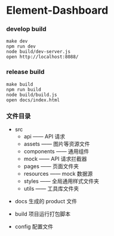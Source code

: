 # Element-Dashboard

### develop build
```
make dev
npm run dev
node build/dev-server.js
open http://localhost:8088/
```

### release build
```
make build
npm run build
node build/build.js
open docs/index.html
```

### 文件目录
+ src
  - api —— API 请求
  - assets —— 图片等资源文件
  - components —— 通用组件
  - mock —— API 请求拦截器
  - pages —— 页面文件夹
  - resources —— mock 数据源
  - styles —— 全局通用样式文件夹
  - utils —— 工具库文件夹

- docs 生成的 product 文件

- build 项目运行打包脚本

- config 配置文件
